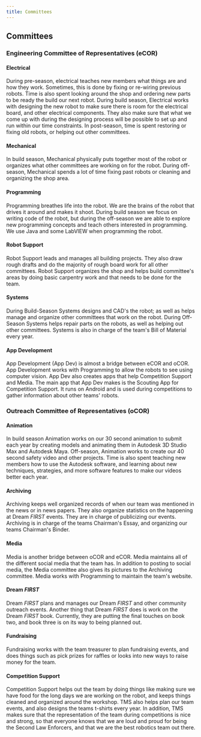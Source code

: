 ```yaml
---
title: Committees
---
```


## Committees

### Engineering Committee of Representatives (eCOR)

#### Electrical
During pre-season, electrical teaches new members what things are and how they work. Sometimes, this is done by fixing or re-wiring previous robots. Time is also spent looking around the shop and ordering new parts to be ready the build our next robot. During build season, Electrical works with designing the new robot to make sure there is room for the electrical board, and other electrical components. They also make sure that what we come up with during the designing process will be possible to set up and run within our time constraints. In post-season, time is spent restoring or fixing old robots, or helping out other committees.

#### Mechanical
In build season, Mechanical physically puts together most of the robot or organizes what other committees are working on for the robot. During off-season, Mechanical spends a lot of time fixing past robots or cleaning and organizing the shop area.

#### Programming
Programming breathes life into the robot. We are the brains of the robot that drives it around and makes it shoot. During build season we focus on writing code of the robot, but during the off-season we are able to explore new programming concepts and teach others interested in programming. We use Java and some LabVIEW when programming the robot.

#### Robot Support
Robot Support leads and manages all building projects. They also draw rough drafts and do the majority of rough board work for all other committees. Robot Support organizes the shop and helps build committee's areas by doing basic carpentry work and that needs to be done for the team.

#### Systems
During Build-Season Systems designs and CAD's the robot; as well as helps manage and organize other committees that work on the robot. During Off-Season Systems helps repair parts on the robots, as well as helping out other committees. Systems is also in charge of the team's Bill of Material every year.

#### App Development
App Development (App Dev) is almost a bridge between eCOR and oCOR. App Development works with Programming to allow the robots to see using computer vision. App Dev also creates apps that help Competition Support and Media. The main app that App Dev makes is the Scouting App for Competition Support. It runs on Android and is used during competitions to gather information about other teams' robots.

### Outreach Committee of Representatives (oCOR)

#### Animation
In build season Animation works on our 30 second animation to submit each year by creating models and animating them in Autodesk 3D Studio Max and Autodesk Maya. Off-season, Animation works to create our 40 second safety video and other projects. Time is also spent teaching new members how to use the Autodesk software, and learning about new techniques, strategies, and more software features to make our videos better each year.

#### Archiving
Archiving keeps well organized records of when our team was mentioned in the news or in news papers. They also organize statistics on the happening at Dream *FIRST* events. They are in charge of publicizing our events. Archiving is in charge of the teams Chairman's Essay, and organizing our teams Chairman's Binder.

#### Media
Media is another bridge between oCOR and eCOR. Media maintains all of the different social media that the team has. In addition to posting to social media, the Media committee also gives its pictures to the Archiving committee. Media works with Programming to maintain the team's website.

#### Dream *FIRST*
Dream *FIRST* plans and manages our Dream *FIRST* and other community outreach events. Another thing that Dream *FIRST* does is work on the Dream *FIRST* book. Currently, they are putting the final touches on book two, and book three is on its way to being planned out.

#### Fundraising
Fundraising works with the team treasurer to plan fundraising events, and does things such as pick prizes for raffles or looks into new ways to raise money for the team.

#### Competition Support
Competition Support helps out the team by doing things like making sure we have food for the long days we are working on the robot, and keeps things cleaned and organized around the workshop. TMS also helps plan our team events, and also designs the teams t-shirts every year. In addition, TMS makes sure that the representation of the team during competitions is nice and strong, so that everyone knows that we are loud and proud for being the Second Law Enforcers, and that we are the best robotics team out there.
